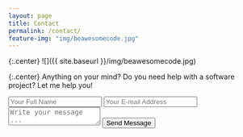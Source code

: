 ```yaml
---
layout: page
title: Contact
permalink: /contact/
feature-img: "img/beawesomecode.jpg"
---
```


{:.center}
![]({{ site.baseurl }}/img/beawesomecode.jpg)

{:.center}
Anything on your mind? Do you need help with a software project? Let me help you!

<form action="https://getsimpleform.com/messages?form_api_token=a7a9b87fc673370ced07055043329c51" method="post">
  <!-- the redirect_to is optional, the form will redirect to the referrer on submission -->
  <input type='hidden' name='redirect_to' value='http://mikeMedis.tech/thank-you/' />
  <input type='text' name='name' placeholder='Your Full Name' />
  <input type='email' name='email' placeholder='Your E-mail Address' />
  <textarea name='message' placeholder='Write your message ...'></textarea>
  <input type='submit' value='Send Message' />
</form>
